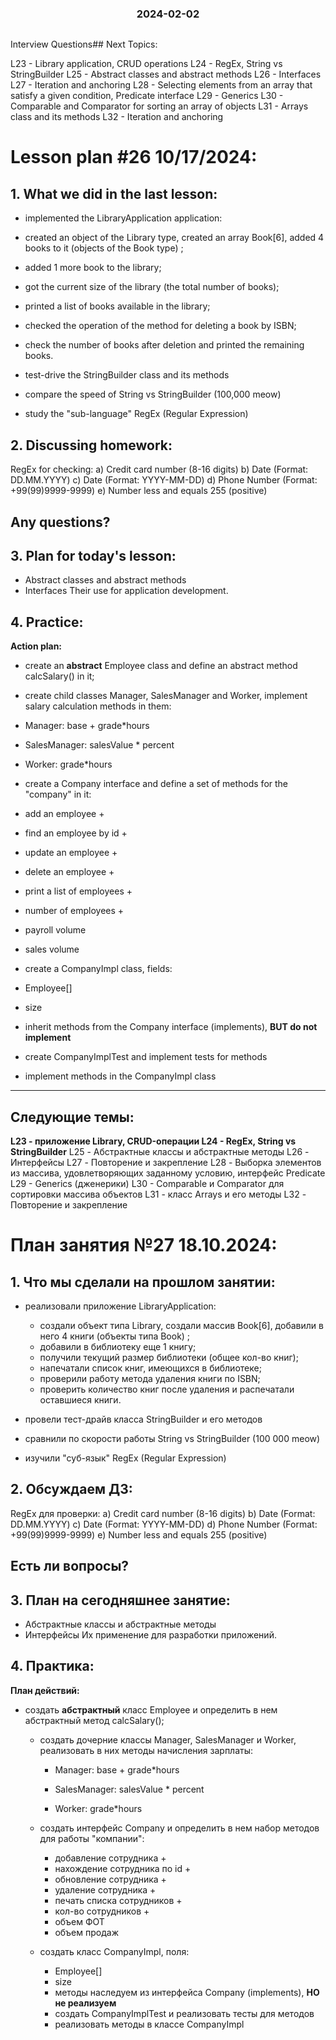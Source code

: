 <h3 style="text-align: center; padding-bottom: 14px">2024-02-02</h3>

Interview Questions## Next Topics:

L23 - Library application, CRUD operations
L24 - RegEx, String vs StringBuilder
L25 - Abstract classes and abstract methods
L26 - Interfaces
L27 - Iteration and anchoring
L28 - Selecting elements from an array that satisfy a given condition, Predicate interface
L29 - Generics
L30 - Comparable<T> and Comparator<T> for sorting an array of objects
L31 - Arrays class and its methods
L32 - Iteration and anchoring


# Lesson plan #26 10/17/2024:

## 1. What we did in the last lesson:
- implemented the LibraryApplication application:
- created an object of the Library type, created an array Book[6], added 4 books to it (objects of the Book type) ;
- added 1 more book to the library;
- got the current size of the library (the total number of books);
- printed a list of books available in the library;
- checked the operation of the method for deleting a book by ISBN;
- check the number of books after deletion and printed the remaining books.

- test-drive the StringBuilder class and its methods
- compare the speed of String vs StringBuilder (100,000 meow)

- study the "sub-language" RegEx (Regular Expression)

## 2. Discussing homework:
RegEx for checking:
a) Credit card number (8-16 digits)
b) Date (Format: DD.MM.YYYY)
c) Date (Format: YYYY-MM-DD)
d) Phone Number (Format: +99(99)9999-9999)
e) Number less and equals 255 (positive)

Any questions?
-----------------------------------------------------------

## 3. Plan for today's lesson:
- Abstract classes and abstract methods
- Interfaces
  Their use for application development.

## 4. Practice:
**Action plan:**
- create an **abstract** Employee class and define an
  abstract method calcSalary() in it;

- create child classes Manager, SalesManager and Worker, implement salary calculation methods in them:

- Manager: base + grade*hours

- SalesManager: salesValue * percent

- Worker: grade*hours

- create a Company interface and define a set of methods for the "company" in it:
- add an employee +
- find an employee by id +
- update an employee +
- delete an employee +
- print a list of employees +
- number of employees +
- payroll volume
- sales volume
- create a CompanyImpl class, fields:
- Employee[]
- size
- inherit methods from the Company interface (implements), **BUT do not implement**
- create CompanyImplTest and implement tests for methods
- implement methods in the CompanyImpl class


___


## Следующие темы:

**L23 - приложение Library, CRUD-операции
L24 - RegEx, String vs StringBuilder**
L25 - Абстрактные классы и абстрактные методы
L26 - Интерфейсы
L27 - Повторение и закрепление
L28 - Выборка элементов из массива, удовлетворяющих заданному условию, интерфейс Predicate
L29 - Generics (дженерики)
L30 - Comparable<T> и Comparator<T> для сортировки массива объектов
L31 - класс Arrays и его методы
L32 - Повторение и закрепление

# План занятия №27 18.10.2024:

## 1. Что мы сделали на прошлом занятии:
- реализовали приложение LibraryApplication:
  - создали объект типа Library, создали массив Book[6], добавили в него 4 книги (объекты типа Book) ;
  - добавили в библиотеку еще 1 книгу;
  - получили текущий размер библиотеки (общее кол-во книг);
  - напечатали список книг, имеющихся в библиотеке;
  - проверили работу метода удаления книги по ISBN;
  - проверить количество книг после удаления и распечатали оставшиеся книги.

- провели тест-драйв класса StringBuilder и его методов
- сравнили по скорости работы String vs StringBuilder (100 000 meow)

- изучили "суб-язык" RegEx (Regular Expression)

## 2. Обсуждаем ДЗ:
RegEx для проверки:
    a) Credit card number (8-16 digits)
    b) Date (Format: DD.MM.YYYY)
    c) Date (Format: YYYY-MM-DD)
    d) Phone Number (Format: +99(99)9999-9999)
    e) Number less and equals 255 (positive)

Есть ли вопросы?
----------------------------------------------------------------------------

## 3. План на сегодняшнее занятие:
- Абстрактные классы и абстрактные методы
- Интерфейсы
Их применение для разработки приложений.

## 4. Практика:
**План действий:**
- создать **абстрактный** класс Employee и определить в нем 
абстрактный метод calcSalary();

  - создать дочерние классы Manager, SalesManager и Worker, реализовать в них методы начисления зарплаты:
  
    - Manager: base + grade*hours
    
    - SalesManager: salesValue * percent
    
    - Worker: grade*hours
    
  - создать интерфейс Company и определить в нем набор методов для работы "компании":
    - добавление сотрудника +
    - нахождение сотрудника по id +
    - обновление cотрудника +
    - удаление сотрудника +
    - печать списка сотрудников + 
    - кол-во сотрудников +
    - объем ФОТ
    - объем продаж
  - создать класс CompanyImpl, поля:
    -   Employee[]
      - size
    - методы наследуем из интерфейса Company (implements), **НО не реализуем**
    - создать CompanyImplTest и реализовать тесты для методов 
    - реализовать методы в классе CompanyImpl







